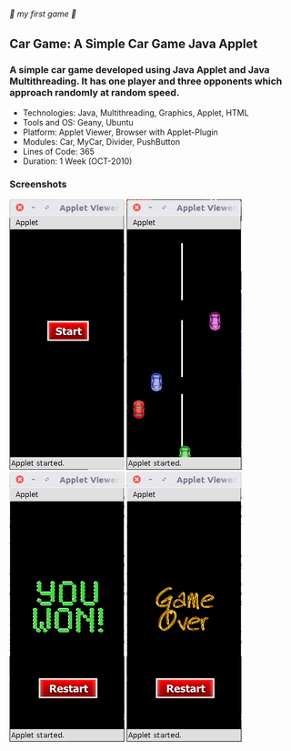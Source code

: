 ###### :rocket: my first game :rocket:
## Car Game: A Simple Car Game Java Applet
### A simple car game developed using Java Applet and Java Multithreading. It has one player and three opponents which approach randomly at random speed.

* Technologies: Java, Multithreading, Graphics, Applet, HTML
* Tools and OS: Geany, Ubuntu
* Platform: Applet Viewer, Browser with Applet-Plugin
* Modules: Car, MyCar, Divider, PushButton
* Lines of Code: 365
* Duration: 1 Week (OCT-2010)

### Screenshots

![start](screenshots/start.png)
![game](screenshots/game.png)
![won](screenshots/won.png)
![gameover](screenshots/gameover.png)


